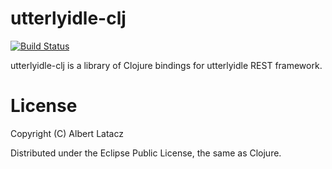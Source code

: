 utterlyidle-clj
===============

[![Build Status](https://secure.travis-ci.org/albertlatacz/utterlyidle-clj.png)](http://travis-ci.org/albertlatacz/utterlyidle-clj)

utterlyidle-clj is a library of Clojure bindings for utterlyidle REST framework.


License
=======

Copyright (C) Albert Latacz

Distributed under the Eclipse Public License, the same as Clojure.
